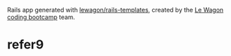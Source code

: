 Rails app generated with [lewagon/rails-templates](https://github.com/lewagon/rails-templates), created by the [Le Wagon coding bootcamp](https://www.lewagon.com) team.
# refer9
